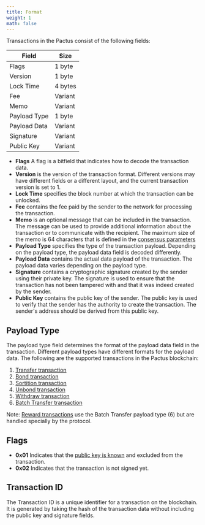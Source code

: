 ```yaml
---
title: Format
weight: 1
math: false
---
```


Transactions in the Pactus consist of the following fields:

| Field        | Size     |
| ------------ | -------- |
| Flags        | 1 byte   |
| Version      | 1 byte   |
| Lock Time    | 4 bytes  |
| Fee          | Variant  |
| Memo         | Variant  |
| Payload Type | 1 byte   |
| Payload Data | Variant  |
| Signature    | Variant  |
| Public Key   | Variant  |

- **Flags** A flag is a bitfield that indicates how to decode the transaction data.
- **Version** is the version of the transaction format. Different versions may have different fields or
  a different layout, and the current transaction version is set to 1.
- **Lock Time** specifies the block number at which the transaction can be unlocked.
- **Fee** contains the fee paid by the sender to the network for processing the transaction.
- **Memo** is an optional message that can be included in the transaction.
  The message can be used to provide additional information about the transaction or to communicate with the recipient.
  The maximum size of the memo is 64 characters that is defined in the
  [consensus parameters](/protocol/consensus/parameters/)
- **Payload Type** specifies the type of the transaction payload.
  Depending on the payload type, the payload data field is decoded differently.
- **Payload Data** contains the actual data payload of the transaction.
  The payload data varies depending on the payload type.
- **Signature** contains a cryptographic signature created by the sender using their private key.
  The signature is used to ensure that the transaction has not been tampered with and that it was indeed created by the sender.
- **Public Key** contains the public key of the sender.
  The public key is used to verify that the sender has the authority to create the transaction.
  The sender's address should be derived from this public key.

## Payload Type

The payload type field determines the format of the payload data field in the transaction.
Different payload types have different formats for the payload data.
The following are the supported transactions in the Pactus blockchain:

1. [Transfer transaction](/protocol/transaction/transfer)
2. [Bond transaction](/protocol/transaction/bond)
3. [Sortition transaction](/protocol/transaction/sortition)
4. [Unbond transaction](/protocol/transaction/unbond)
5. [Withdraw transaction](/protocol/transaction/withdraw)
6. [Batch Transfer transaction](/protocol/transaction/batch_transfer)

Note: [Reward transactions](/protocol/transaction/reward) use the Batch Transfer payload type (6) but are handled specially by the protocol.

## Flags

- **0x01** Indicates that the [public key is known](https://pips.pactus.org/PIPs/pip-4)
  and excluded from the transaction.
- **0x02** Indicates that the transaction is not signed yet.

## Transaction ID

The Transaction ID is a unique identifier for a transaction on the blockchain.
It is generated by taking the hash of the transaction data without including the public key and signature fields.
